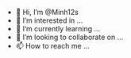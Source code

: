 - 👋 Hi, I’m @Minh12s
- 👀 I’m interested in ...
- 🌱 I’m currently learning ...
- 💞️ I’m looking to collaborate on ...
- 📫 How to reach me ...

<!---
Minh12s/Minh12s is a ✨ special ✨ repository because its `README.md` (this file) appears on your GitHub profile.
You can click the Preview link to take a look at your changes.
--->
